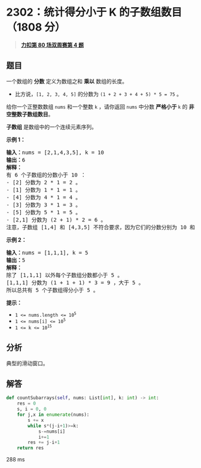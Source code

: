 # 2302：统计得分小于 K 的子数组数目（1808 分）




> <u>**[力扣第 80 场双周赛第 4 题](https://leetcode.cn/problems/count-subarrays-with-score-less-than-k/)**</u>

## 题目

<p>一个数组的 <strong>分数</strong> 定义为数组之和 <strong>乘以</strong> 数组的长度。</p>

<ul>
<li>比方说，<code>[1, 2, 3, 4, 5]</code> 的分数为 <code>(1 + 2 + 3 + 4 + 5) * 5 = 75</code> 。</li>
</ul>

<p>给你一个正整数数组 <code>nums</code> 和一个整数 <code>k</code> ，请你返回 <code>nums</code> 中分数 <strong>严格小于 </strong><code>k</code> 的 <strong>非空整数子数组数目</strong>。</p>

<p><strong>子数组</strong> 是数组中的一个连续元素序列。</p>



<p><strong>示例 1：</strong></p>

<pre>
<b>输入：</b>nums = [2,1,4,3,5], k = 10
<b>输出：</b>6
<strong>解释：</strong>
有 6 个子数组的分数小于 10 ：
- [2] 分数为 2 * 1 = 2 。
- [1] 分数为 1 * 1 = 1 。
- [4] 分数为 4 * 1 = 4 。
- [3] 分数为 3 * 1 = 3 。
- [5] 分数为 5 * 1 = 5 。
- [2,1] 分数为 (2 + 1) * 2 = 6 。
注意，子数组 [1,4] 和 [4,3,5] 不符合要求，因为它们的分数分别为 10 和 36，但我们要求子数组的分数严格小于 10 。</pre>

<p><strong>示例 2：</strong></p>

<pre>
<b>输入：</b>nums = [1,1,1], k = 5
<b>输出：</b>5
<strong>解释：</strong>
除了 [1,1,1] 以外每个子数组分数都小于 5 。
[1,1,1] 分数为 (1 + 1 + 1) * 3 = 9 ，大于 5 。
所以总共有 5 个子数组得分小于 5 。
</pre>



<p><strong>提示：</strong></p>

<ul>
<li><code>1 &lt;= nums.length &lt;= 10<sup>5</sup></code></li>
<li><code>1 &lt;= nums[i] &lt;= 10<sup>5</sup></code></li>
<li><code>1 &lt;= k &lt;= 10<sup>15</sup></code></li>
</ul>


## 分析

典型的滑动窗口。

## 解答


```python
def countSubarrays(self, nums: List[int], k: int) -> int:
	res = 0
	s, i = 0, 0
	for j,x in enumerate(nums):
		s += x
		while s*(j-i+1)>=k:
			s-=nums[i]
			i+=1
		res += j-i+1
	return res
```

288 ms
